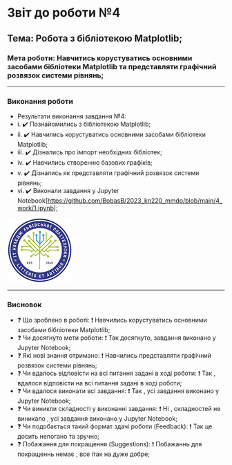 # Звіт до роботи №4
## Тема: Робота з бібліотекою Matplotlib;  
### Мета роботи: Навчитись корустуватись основними засобами бібліотеки Matplotlib та представляти графічний розвязок системи рівнянь; 
 
--- 
 
### Виконання роботи 
- Результати виконання завдання №4: 
- i. :heavy_check_mark: Познайомились з бібліотекою Matplotlib; 
- ii. :heavy_check_mark: Навчились корустуватись основними засобами бібліотеки Matplotlib; 
- iii. :heavy_check_mark: Дізнались про імпорт необхідних бібліотек; 
- iv. :heavy_check_mark: Навчились створенню базових графіків; 
- v. :heavy_check_mark: Дізнались як представляти графічний розвязок системи рівнянь;
- vi. :heavy_check_mark: Виконали завдання у Jupyter Notebook[https://github.com/BobasB/2023_kn220_mmdo/blob/main/4_work/1.ipynb]; 


![logo](https://github.com/BobasB/it_college/blob/main/reports/pictures/logo-lit.jpg)
 
---

### Висновок 
- :question: Що зроблено в роботі: :exclamation: Навчились корустуватись основними засобами бібліотеки Matplotlib; 
- :question: Чи досягнуто мети роботи: :exclamation: Так досягнуто, завдання виконано у Jupyter Notebook;
- :question: Які нові знання отримано: :exclamation: Навчились представляти графічний розвязок системи рівнянь;
- :question: Чи вдалось відповісти на всі питання задані в ході роботи: :exclamation: Так , вдалося відповісти на всі питання задані в ході роботи;
- :question: Чи вдалося виконати всі завдання: :exclamation: Так , усі завдання виконано у Jupyter Notebook;
- :question: Чи виникли складності у виконанні завдання: :exclamation: Ні , складностей не виникало , усі завдання виконано у Jupyter Notebook;
- :question: Чи подобається такий формат здачі роботи (Feedback): :exclamation: Так це досить непогано та зручно;
- :question: Побажання для покращення (Suggestions): :exclamation: Побажаннь для покращеннь немає , все ітак на дуже добре;